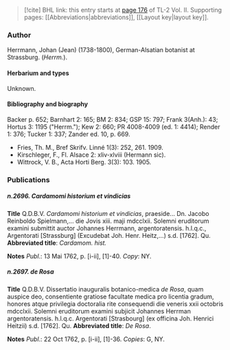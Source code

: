 > [!cite] BHL link: this entry starts at [page 176](https://www.biodiversitylibrary.org/item/103253#page/202/mode/1up) of TL-2 Vol. II.
> Supporting pages: [[Abbreviations|abbreviations]], [[Layout key|layout key]].

### Author

Herrmann, Johan (Jean) (1738-1800), German-Alsatian botanist at Strassburg. (*Herrm.*).

#### Herbarium and types

Unknown.

#### Bibliography and biography

Backer p. 652; Barnhart 2: 165; BM 2: 834; GSP 15: 797; Frank 3(Anh.): 43; Hortus 3: 1195 ("Herrm."); Kew 2: 660; PR 4008-4009 (ed. 1: 4414); Render 1: 376; Tucker 1: 337; Zander ed. 10, p. 669.
- Fries, Th. M., Bref Skrifv. Linné 1(3): 252, 261. 1909.
- Kirschleger, F., Fl. Alsace 2: xliv-xlviii (Hermann sic).
- Wittrock, V. B., Acta Horti Berg. 3(3): 103. 1905.

### Publications

##### n.2696. Cardamomi historium et vindicias

**Title**
Q.D.B.V. *Cardamomi historium et vindicias*, praeside... Dn. Jacobo Reinboldo Spielmann,... die Jovis xiii. maji mdcclxii. Solemni eruditorum examini submittit auctor Johannes Herrmann, argentoratensis. h.l.q.c., Argentorati \[Strassburg\] (Excudebat Joh. Henr. Heitz,...) s.d. \[1762\]. Qu.
**Abbreviated title**: *Cardamom. hist.*

**Notes**
*Publ*.: 13 Mai 1762, p. \[i-ii\], \[1\]-40. *Copy*: NY.

##### n.2697. de Rosa

**Title**
Q.D.B.V. Dissertatio inauguralis botanico-medica *de Rosa*, quam auspice deo, consentiente gratiose facultate medica pro licentia gradum, honores atque privilegia doctoralia rite consequendi die veneris xxii octobris mdcclxii. Solemni eruditorum examini subjicit Johannes Herrman argentoratensis. h.l.q.c. Argentorati \[Strasbourg\] (ex officina Joh. Henrici Heitzii) s.d. \[1762\]. Qu.
**Abbreviated title**: *De Rosa*.

**Notes**
*Publ*.: 22 Oct 1762, p. \[i-ii\], \[1\]-36. *Copies*: G, NY.

